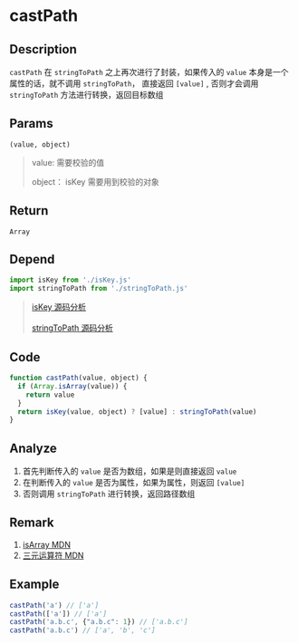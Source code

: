 # castPath

## Description 
`castPath` 在 `stringToPath` 之上再次进行了封装，如果传入的 `value` 本身是一个属性的话，就不调用 `stringToPath`， 直接返回 `[value]` , 否则才会调用 `stringToPath` 方法进行转换，返回目标数组
## Params
`(value, object)`

> value: 需要校验的值
>
> object： isKey 需要用到校验的对象
>

## Return
`Array`
## Depend
```js
import isKey from './isKey.js'
import stringToPath from './stringToPath.js'
```
> [isKey 源码分析](./isKey.md)
> <br/>
> <br/>
> [stringToPath 源码分析](./stringToPath.md)
>

## Code
```js
function castPath(value, object) {
  if (Array.isArray(value)) {
    return value
  }
  return isKey(value, object) ? [value] : stringToPath(value)
}
```

## Analyze
1. 首先判断传入的 `value` 是否为数组，如果是则直接返回 `value`
2. 在判断传入的 `value` 是否为属性，如果为属性，则返回 `[value]`
3. 否则调用 `stringToPath` 进行转换，返回路径数组

## Remark
1. [isArray MDN](https://developer.mozilla.org/zh-CN/docs/Web/JavaScript/Reference/Global_Objects/Array/isArray)
2. [三元运算符 MDN](https://developer.mozilla.org/zh-CN/docs/Web/JavaScript/Reference/Operators/Conditional_Operator)

## Example
```js
castPath('a') // ['a']
castPath(['a']) // ['a']
castPath('a.b.c', {"a.b.c": 1}) // ['a.b.c']
castPath('a.b.c') // ['a', 'b', 'c']
```
